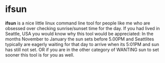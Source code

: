 # ifsun
**ifsun** is a nice little linux command line tool for people like me who are obsessed over checking sunrise/sunset time for the day. If you had lived in Seattle, USA you would know why this tool would be appreciated: In the months November to January the sun sets before 5.00PM and Seattlites typically are eagerly waiting for that day to arrive when its 5:01PM and sun has still not set. OR if you are in the other category of WANTING sun to set sooner this tool is for you as well.


